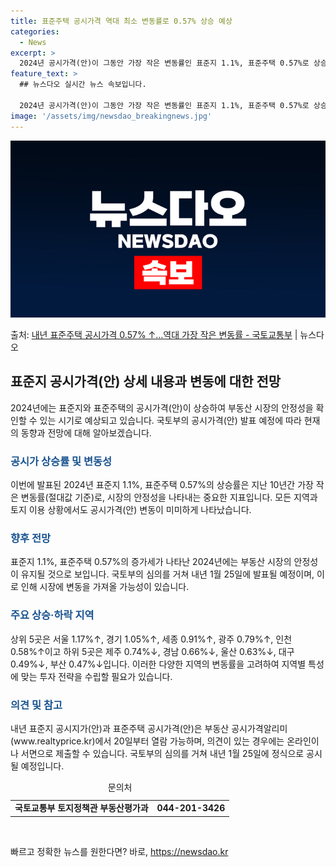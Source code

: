 ```yaml
---
title: 표준주택 공시가격 역대 최소 변동률로 0.57% 상승 예상
categories:
  - News
excerpt: >
  2024년 공시가격(안)이 그동안 가장 작은 변동률인 표준지 1.1%, 표준주택 0.57%로 상승한다. 이번…
feature_text: >
  ## 뉴스다오 실시간 뉴스 속보입니다.

  2024년 공시가격(안)이 그동안 가장 작은 변동률인 표준지 1.1%, 표준주택 0.57%로 상승한다. 이번…
image: '/assets/img/newsdao_breakingnews.jpg'
---
```


![뉴스다오 속보](/assets/img/newsdao_breakingnews.jpg)

<p>출처: <a href="https://newsdao.kr/2840" rel="dofollow">내년 표준주택 공시가격 0.57% ↑…역대 가장 작은 변동률 - 국토교통부</a> | 뉴스다오</p>

<h2 data-ke-size="size26">표준지 공시가격(안) 상세 내용과 변동에 대한 전망</h2>
<p data-ke-size="size16">2024년에는 표준지와 표준주택의 공시가격(안)이 상승하여 부동산 시장의 안정성을 확인할 수 있는 시기로 예상되고 있습니다. 국토부의 공시가격(안) 발표 예정에 따라 현재의 동향과 전망에 대해 알아보겠습니다.</p>

<h3><b><span style="color: #1a5490;">공시가 상승률 및 변동성</span></b></h3>
<p data-ke-size="size16">이번에 발표된 2024년 표준지 1.1%, 표준주택 0.57%의 상승률은 지난 10년간 가장 작은 변동률(절대값 기준)로, 시장의 안정성을 나타내는 중요한 지표입니다. 모든 지역과 토지 이용 상황에서도 공시가격(안) 변동이 미미하게 나타났습니다.</p>

<h3><b><span style="color: #1a5490;">향후 전망</span></b></h3>
<p data-ke-size="size16">표준지 1.1%, 표준주택 0.57%의 증가세가 나타난 2024년에는 부동산 시장의 안정성이 유지될 것으로 보입니다. 국토부의 심의를 거쳐 내년 1월 25일에 발표될 예정이며, 이로 인해 시장에 변동을 가져올 가능성이 있습니다. </p>

<h3><b><span style="color: #1a5490;">주요 상승·하락 지역</span></b></h3>
<p data-ke-size="size16">상위 5곳은 서울 1.17%↑, 경기 1.05%↑, 세종 0.91%↑, 광주 0.79%↑, 인천 0.58%↑이고 하위 5곳은 제주 0.74%↓, 경남 0.66%↓, 울산 0.63%↓, 대구 0.49%↓, 부산 0.47%↓입니다. 이러한 다양한 지역의 변동률을 고려하여 지역별 특성에 맞는 투자 전략을 수립할 필요가 있습니다.</p>

<h3><b><span style="color: #1a5490;">의견 및 참고</span></b></h3>
<p data-ke-size="size16">내년 표준지 공시지가(안)과 표준주택 공시가격(안)은 부동산 공시가격알리미(www.realtyprice.kr)에서 20일부터 열람 가능하며, 의견이 있는 경우에는 온라인이나 서면으로 제출할 수 있습니다. 국토부의 심의를 거쳐 내년 1월 25일에 정식으로 공시될 예정입니다.</p>

<table>
    <caption>문의처</caption>
    <tr>
        <td style="text-align: center; height: 17px;"><b>국토교통부 토지정책관 부동산평가과</b></td>
        <td style="text-align: center; height: 17px;"><b>044-201-3426</b></td>
    </tr>
</table>
<p data-ke-size="size16">&nbsp;</p> 

빠르고 정확한 뉴스를 원한다면? 바로, <a href="https://newsdao.kr" rel="dofollow">https://newsdao.kr</a>


    
